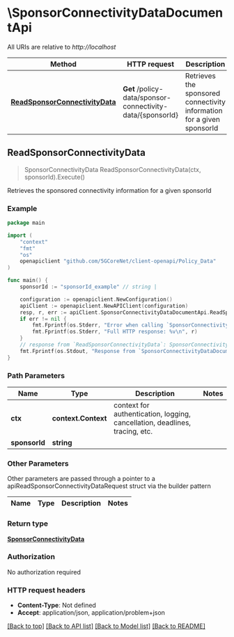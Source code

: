 # \SponsorConnectivityDataDocumentApi

All URIs are relative to *http://localhost*

Method | HTTP request | Description
------------- | ------------- | -------------
[**ReadSponsorConnectivityData**](SponsorConnectivityDataDocumentApi.md#ReadSponsorConnectivityData) | **Get** /policy-data/sponsor-connectivity-data/{sponsorId} | Retrieves the sponsored connectivity information for a given sponsorId



## ReadSponsorConnectivityData

> SponsorConnectivityData ReadSponsorConnectivityData(ctx, sponsorId).Execute()

Retrieves the sponsored connectivity information for a given sponsorId

### Example

```go
package main

import (
    "context"
    "fmt"
    "os"
    openapiclient "github.com/5GCoreNet/client-openapi/Policy_Data"
)

func main() {
    sponsorId := "sponsorId_example" // string | 

    configuration := openapiclient.NewConfiguration()
    apiClient := openapiclient.NewAPIClient(configuration)
    resp, r, err := apiClient.SponsorConnectivityDataDocumentApi.ReadSponsorConnectivityData(context.Background(), sponsorId).Execute()
    if err != nil {
        fmt.Fprintf(os.Stderr, "Error when calling `SponsorConnectivityDataDocumentApi.ReadSponsorConnectivityData``: %v\n", err)
        fmt.Fprintf(os.Stderr, "Full HTTP response: %v\n", r)
    }
    // response from `ReadSponsorConnectivityData`: SponsorConnectivityData
    fmt.Fprintf(os.Stdout, "Response from `SponsorConnectivityDataDocumentApi.ReadSponsorConnectivityData`: %v\n", resp)
}
```

### Path Parameters


Name | Type | Description  | Notes
------------- | ------------- | ------------- | -------------
**ctx** | **context.Context** | context for authentication, logging, cancellation, deadlines, tracing, etc.
**sponsorId** | **string** |  | 

### Other Parameters

Other parameters are passed through a pointer to a apiReadSponsorConnectivityDataRequest struct via the builder pattern


Name | Type | Description  | Notes
------------- | ------------- | ------------- | -------------


### Return type

[**SponsorConnectivityData**](SponsorConnectivityData.md)

### Authorization

No authorization required

### HTTP request headers

- **Content-Type**: Not defined
- **Accept**: application/json, application/problem+json

[[Back to top]](#) [[Back to API list]](../README.md#documentation-for-api-endpoints)
[[Back to Model list]](../README.md#documentation-for-models)
[[Back to README]](../README.md)

